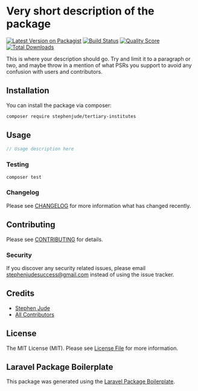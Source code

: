 # Very short description of the package

[![Latest Version on Packagist](https://img.shields.io/packagist/v/stephenjude/tertiary-institutes.svg?style=flat-square)](https://packagist.org/packages/stephenjude/tertiary-institutes)
[![Build Status](https://img.shields.io/travis/stephenjude/tertiary-institutes/master.svg?style=flat-square)](https://travis-ci.org/stephenjude/tertiary-institutes)
[![Quality Score](https://img.shields.io/scrutinizer/g/stephenjude/tertiary-institutes.svg?style=flat-square)](https://scrutinizer-ci.com/g/stephenjude/tertiary-institutes)
[![Total Downloads](https://img.shields.io/packagist/dt/stephenjude/tertiary-institutes.svg?style=flat-square)](https://packagist.org/packages/stephenjude/tertiary-institutes)

This is where your description should go. Try and limit it to a paragraph or two, and maybe throw in a mention of what PSRs you support to avoid any confusion with users and contributors.

## Installation

You can install the package via composer:

```bash
composer require stephenjude/tertiary-institutes
```

## Usage

``` php
// Usage description here
```

### Testing

``` bash
composer test
```

### Changelog

Please see [CHANGELOG](CHANGELOG.md) for more information what has changed recently.

## Contributing

Please see [CONTRIBUTING](CONTRIBUTING.md) for details.

### Security

If you discover any security related issues, please email stephenjudesuccess@gmail.com instead of using the issue tracker.

## Credits

- [Stephen Jude](https://github.com/stephenjude)
- [All Contributors](../../contributors)

## License

The MIT License (MIT). Please see [License File](LICENSE.md) for more information.

## Laravel Package Boilerplate

This package was generated using the [Laravel Package Boilerplate](https://laravelpackageboilerplate.com).